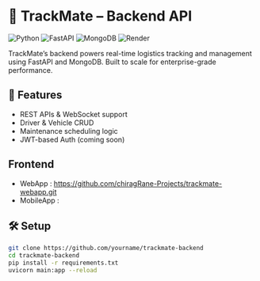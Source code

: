 # 🧠 TrackMate – Backend API

![Python](https://img.shields.io/badge/Python-3.11-blue)
![FastAPI](https://img.shields.io/badge/FastAPI-🚀-green)
![MongoDB](https://img.shields.io/badge/MongoDB-Atlas-brightgreen)
![Render](https://img.shields.io/badge/Deployed-Render-blueviolet)

TrackMate’s backend powers real-time logistics tracking and management using FastAPI and MongoDB. Built to scale for enterprise-grade performance.

## 🔧 Features
- REST APIs & WebSocket support
- Driver & Vehicle CRUD
- Maintenance scheduling logic
- JWT-based Auth (coming soon)

## Frontend
- WebApp : https://github.com/chiragRane-Projects/trackmate-webapp.git
- MobileApp :


## 🛠️ Setup
```bash
git clone https://github.com/yourname/trackmate-backend
cd trackmate-backend
pip install -r requirements.txt
uvicorn main:app --reload
